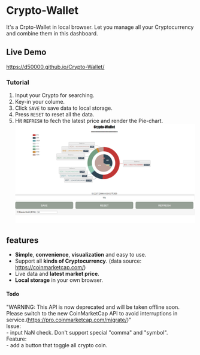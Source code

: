 # Crypto-Wallet
It's a Crpto-Wallet in local browser.
Let you manage all your Cryptocurrency and combine them in this dashboard.

## Live Demo
https://d50000.github.io/Crypto-Wallet/  

### Tutorial
1. Input your Crypto for searching.
2. Key-in your colume.
3. Click `SAVE` to save data to local storage.
4. Press `RESET` to reset all the data.
5. Hit `REFRESH` to fech the latest price and render the Pie-chart.
![](https://github.com/D50000/Crypto-Wallet/blob/master/ps2.PNG)

## features
 - **Simple**, **convenience**, **visualization** and easy to use.
 - Support all **kinds of Cryptocurrency**. (data source: https://coinmarketcap.com/)
 - Live data and **latest market price**.
 - **Local storage** in your own browser.
#### Todo
"WARNING: This API is now deprecated and will be taken offline soon.  
Please switch to the new CoinMarketCap API to avoid interruptions in service.(https://pro.coinmarketcap.com/migrate/)"  
	Issue:  
    - input NaN check. Don't support special "comma" and "symbol".  
    Feature:  
    - add a button that toggle all crypto coin.



